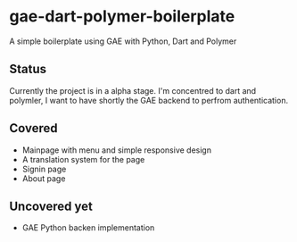 gae-dart-polymer-boilerplate
============================

A simple boilerplate using GAE with Python, Dart and Polymer

Status
------
Currently the project is in a alpha stage. 
I'm concentred to dart and polymler, I want to have shortly the GAE backend to perfrom authentication.

Covered
-------
  - Mainpage with menu and simple responsive design
  - A translation system for the page
  - Signin page
  - About page

Uncovered yet
-------------
  - GAE Python backen implementation
